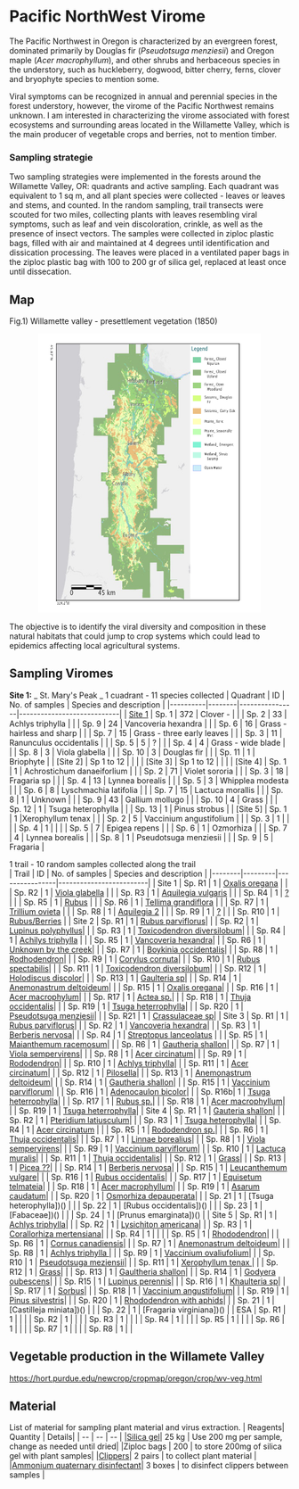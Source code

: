 # Pacific NorthWest Virome 
The Pacific Northwest in Oregon is characterized by an evergreen forest, dominated primarily by Douglas fir (_Pseudotsuga menziesii_) and Oregon maple (_Acer macrophyllum_), and other shrubs and herbaceous species in the understory, such as huckleberry, dogwood, bitter cherry, ferns, clover and bryophyte species to mention some. 

Viral symptoms can be recognized in annual and perennial species in the forest understory, however, the virome of the Pacific Northwest remains unknown. I am interested in characterizing the virome associated with forest ecosystems and surrounding areas located in the Willamette Valley, which is the main producer of vegetable crops and berries, not to mention timber. 

### Sampling strategie

Two sampling strategies were implemented in the forests around the Willamette Valley, OR: quadrants and active sampling. Each quadrant was equivalent to 1 sq m, and all plant species were collected -  leaves or leaves and stems, and counted. In the random sampling, trail transects were scouted for two miles, collecting plants with leaves resembling viral symptoms, such as leaf and vein discoloration, crinkle, as well as the presence of insect vectors.
The samples were collected in ziploc plastic bags, filled with air and maintained at 4 degrees until identification and dissication processing. The leaves were placed in a ventilated paper bags in the ziploc plastic bag with 100 to 200 gr of silica gel, replaced at least once until dissecation.


## Map
Fig.1) Willamette valley - presettlement vegetation (1850)
<p align="center">
<img src="https://github.com/ricardoi/PNWv/blob/main/figures/Willamette_valley_VegetationMap.png" width="400" height="500">
</p>

The objective is to identify the viral diversity and composition in these natural habitats that could jump to crop systems which could lead to epidemics affecting local agricultural systems.

## Sampling Viromes 
**Site 1:** _ St. Mary's Peak _
1 cuadrant - 11 species collected
| Quadrant | ID     | No. of samples | Species and description    |
|----------|--------|----------------|----------------------------|
| [Site 1](https://github.com/ricardoi/PNWv/blob/main/figures/quadrants/README.md)   | Sp. 1  | 372            | Clover -                   |
|          | Sp. 2  | 33             | Achlys triphylla           |
|          | Sp. 9  | 24             | Vancoveria hexandra                          |
|          | Sp. 6  | 16             | Grass - hairless and sharp |
|          | Sp. 7  | 15             | Grass - three early leaves |
|          | Sp. 3  | 11             | Ranunculus occidentalis    |
|          | Sp. 5  | 5              | ?                          |
|          | Sp. 4  | 4              | Grass - wide blade         |
|          | Sp. 8  | 3              | Viola glabella             |
|          | Sp. 10 | 3              | Douglas fir                |
|          | Sp. 11 | 1              | Briophyte                  |
| [Site 2] | Sp 1 to 12 |  | |
| [Site 3] | Sp 1 to 12 |  | |
| [Site 4] | Sp. 1  | 1             | Achrostichum danaeiforlium  |
|          | Sp. 2  | 71            | Violet sororia              |
|          | Sp. 3  | 18            | Fragaria sp                 |
|          | Sp. 4  | 13            | Lynnea borealis             |
|          | Sp. 5  | 3             | Whipplea modesta            |
|          | Sp. 6  | 8             | Lyschmachia latifolia       |
|          | Sp. 7  | 15            | Lactuca morallis            |
|          | Sp. 8  | 1             | Unknown                     |
|          | Sp. 9  | 43            | Gallium mollugo             |
|          | Sp. 10 | 4             | Grass                       |
|          | Sp. 12 | 1             | Tsuga heterophylla          |
|          | Sp. 13 | 1             | Pinus strobus               |
| [Site 5] | Sp. 1  | 1             |Xerophyllum tenax                             |
|          | Sp. 2 | 5             | Vaccinium angustifolium     |
|          | Sp. 3 | 1             |                             |
|          | Sp. 4 | 1             |                             |
|          | Sp. 5 | 7             | Epigea repens                  |
|          | Sp. 6 | 1             | Ozmorhiza                             |
|          | Sp. 7 | 4             | Lynnea borealis                             |
|          | Sp. 8 | 1             | Pseudotsuga menziesii                            |
|          | Sp. 9 | 5             | Fragaria                            |



1 trail - 10 random samples collected along the trail  
| Trail  | ID      | No. of samples | Species and description |
|--------|---------|----------------|-------------------------|
| Site 1 | Sp. R1  | 1              | [Oxalis oregana](https://github.com/ricardoi/PNWv/tree/main/figures/s1/rs1)      |
|        | Sp. R2  | 1              | [Viola glabella](https://github.com/ricardoi/PNWv/tree/main/figures/s1/rs2)      |
|        | Sp. R3  | 1              | [Aquilegia vulgaris](https://github.com/ricardoi/PNWv/tree/main/figures/s1/rs3)  |
|        | Sp. R4  | 1              | [?](https://github.com/ricardoi/PNWv/tree/main/figures/s1/rs4)                   |
|        | Sp. R5  | 1              | [Rubus](https://github.com/ricardoi/PNWv/tree/main/figures/s1/rs5)               |
|        | Sp. R6  | 1              | [Tellima grandiflora](https://github.com/ricardoi/PNWv/tree/main/figures/s1/rs6) |
|        | Sp. R7  | 1              | [Trillium ovieta](https://github.com/ricardoi/PNWv/tree/main/figures/s1/rs7)     |
|        | Sp. R8  | 1              | [Aquilegia 2](https://github.com/ricardoi/PNWv/tree/main/figures/s1/rs8)         |
|        | Sp. R9  | 1              | [?](https://github.com/ricardoi/PNWv/tree/main/figures/s1/rs9)                   |
|        | Sp. R10 | 1              | [Rubus/Berries](https://github.com/ricardoi/PNWv/tree/main/figures/s1/rs10)      |
| Site 2 | Sp. R1  | 1              | [Rubus parviflorus](https://github.com/ricardoi/PNWv/blob/main/figures/s2/rs1/README.md)|
|        | Sp. R2  | 1              | [Lupinus polyphyllus](https://github.com/ricardoi/PNWv/blob/main/figures/s2/rs2/README.md)|
|        | Sp. R3  | 1              | [Toxicodendron diversilobum](https://github.com/ricardoi/PNWv/blob/main/figures/s2/rs3/README.md)|
|        | Sp. R4  | 1              | [Achilys triphylla](https://github.com/ricardoi/PNWv/blob/main/figures/s2/rs4/README.md) |
|        | Sp. R5  | 1              | [Vancoveria hexandra](https://github.com/ricardoi/PNWv/blob/main/figures/s2/rs5/README.md)|
|        | Sp. R6  | 1              | [Unknown by the creek](https://github.com/ricardoi/PNWv/blob/main/figures/s2/rs6/README.md)|
|        | Sp. R7  | 1              | [Boykinia occidentalis](https://github.com/ricardoi/PNWv/blob/main/figures/s2/rs7/README.md)|
|        | Sp. R8  | 1              | [Rodhodendron](https://github.com/ricardoi/PNWv/blob/main/figures/s2/rs8/README.md)|
|        | Sp. R9  | 1              | [Corylus cornuta](https://github.com/ricardoi/PNWv/blob/main/figures/s2/rs9/README.md)|
|        | Sp. R10 | 1              | [Rubus spectabilis](https://github.com/ricardoi/PNWv/blob/main/figures/s2/rs10/README.md)|
|        | Sp. R11 | 1              | [Toxicodendron diversilobum](https://github.com/ricardoi/PNWv/blob/main/figures/s2/rs11/README.md)|
|        | Sp. R12 | 1              | [Holodiscus discolor](https://github.com/ricardoi/PNWv/blob/main/figures/s2/rs12/README.md)|
|        | Sp. R13 | 1              | [Gaulteria sp](https://github.com/ricardoi/PNWv/blob/main/figures/s2/rs13/README.md)|
|        | Sp. R14 | 1              | [Anemonastrum deltoideum](https://github.com/ricardoi/PNWv/blob/main/figures/s2/rs14/README.md)|
|        | Sp. R15 | 1              | [Oxalis oregana](https://github.com/ricardoi/PNWv/blob/main/figures/s2/rs15/README.md)|
|        | Sp. R16 | 1              | [Acer macrophylum](https://github.com/ricardoi/PNWv/blob/main/figures/s2/rs16/README.md)|
|        | Sp. R17 | 1              | [Actea sp.](https://github.com/ricardoi/PNWv/blob/main/figures/s2/rs17/README.md)|
|        | Sp. R18 | 1              | [Thuja occidentalis](https://github.com/ricardoi/PNWv/blob/main/figures/s2/rs18/README.md)|
|        | Sp. R19 | 1              | [Tsuga heterrophylla](https://github.com/ricardoi/PNWv/blob/main/figures/s2/rs19/README.md)|
|        | Sp. R20 | 1              | [Pseudotsuga menziesii](https://github.com/ricardoi/PNWv/blob/main/figures/s2/rs20/README.md)|
|        | Sp. R21 | 1              | [Crassulaceae sp](https://github.com/ricardoi/PNWv/blob/main/figures/s2/rs21/README.md)|
| Site 3 | Sp. R1  | 1              | [Rubus parviflorus]()|
|        | Sp. R2  | 1              | [Vancoveria hexandra]()|
|        | Sp. R3  | 1              | [Berberis nervosa]()|
|        | Sp. R4  | 1              | [Streptopus lanceolatus]() |
|        | Sp. R5  | 1              | [Maianthemum racemosum]()|
|        | Sp. R6  | 1              | [Gautheria shallon]()|
|        | Sp. R7  | 1              | [Viola sempervirens]()|
|        | Sp. R8  | 1              | [Acer circinatum]()|
|        | Sp. R9  | 1              | [Rododendron]()|
|        | Sp. R10 | 1              | [Achlys triphylla]()|
|        | Sp. R11 | 1              | [Acer circinatum]()|
|        | Sp. R12 | 1              | [Pilosella]()|
|        | Sp. R13 | 1              | [Anemonastrum deltoideum]()|
|        | Sp. R14 | 1              | [Gautheria shallon]()|
|        | Sp. R15 | 1              | [Vaccinium parviflorum]()|
|        | Sp. R16 | 1              | [Adenocaulon bicolor]()|
|        | Sp. R16b| 1              | [Tsuga heterrophylla]()|
|        | Sp. R17 | 1              | [Rubus sp.]()|
|        | Sp. R18 | 1              | [Acer macrophyllum]()|
|        | Sp. R19 | 1              | [Tsuga heterrophylla]()|
| Site 4 | Sp. R1  | 1              | [Gauteria shallon]()|
|        | Sp. R2  | 1              | [Pteridium latiusculum]()|
|        | Sp. R3  | 1              | [Tsuga heterophylla]()|
|        | Sp. R4  | 1              | [Acer circinatum]() |
|        | Sp. R5  | 1              | [Rododendron sp.]()|
|        | Sp. R6  | 1              | [Thuja occidentalis]()|
|        | Sp. R7  | 1              | [Linnae borealius]()|
|        | Sp. R8  | 1              | [Viola sempervirens]()|
|        | Sp. R9  | 1              | [Vaccinium parviflorum]()|
|        | Sp. R10 | 1              | [Lactuca muralis]()|
|        | Sp. R11 | 1              | [Thuja occidentalis]()|
|        | Sp. R12 | 1              | [Grass]()|
|        | Sp. R13 | 1              | [Picea ??]()|
|        | Sp. R14 | 1              | [Berberis nervosa]()|
|        | Sp. R15 | 1              | [Leucanthemum vulgare]()|
|        | Sp. R16 | 1              | [Rubus occidentalis]()|
|        | Sp. R17 | 1              | [Equisetum telmateia]()|
|        | Sp. R18 | 1              | [Acer macrophyllum]()|
|        | Sp. R19 | 1              | [Asarum caudatum]()|
|        | Sp. R20 | 1              | [Osmorhiza depauperata]()|
|        | Sp. 21  | 1              | [Tsuga heterophylla])() |
|        | Sp. 22  | 1              | [Rubus occidentalis])() |
|        | Sp. 23  | 1              | [Fabaceae])() |
|        | Sp. 24  | 1              | [Prunus emarginata])() |
| Site 5 | Sp. R1  | 1              | [Achlys triphylla]()|
|        | Sp. R2  | 1              | [Lysichiton americana]()|
|        | Sp. R3  | 1              | [Corallorhiza mertensiana]()|
|        | Sp. R4  | 1              | []()|
|        | Sp. R5  | 1              | [Rhododendron]()|
|        | Sp. R6  | 1              | [Cornus canadiensis]()|
|        | Sp. R7  | 1              | [Anemonastrum deltoideum]()|
|        | Sp. R8  | 1              | [Achlys triphylla ]()|
|        | Sp. R9  | 1              | [Vaccinium ovaliufolium]()|
|        | Sp. R10 | 1              | [Pseudotsuga meziensii]()|
|        | Sp. R11 | 1              | [Xerophyllum tenax ]()|
|        | Sp. R12 | 1              | [Grass]()|
|        | Sp. R13 | 1              | [Gaultheria shallon]()|
|        | Sp. R14 | 1              | [Godyera oubescens]()|
|        | Sp. R15 | 1              | [Lupinus perennis]()|
|        | Sp. R16 | 1              | [Khaulteria sp]()|
|        | Sp. R17 | 1              | [Sorbus]()|
|        | Sp. R18 | 1              | [Vaccinium angustifolium]()|
|        | Sp. R19 | 1              | [Pinus silvestris]()|
|        | Sp. R20 | 1              | [Rhododendron  with aphids]()|
|        | Sp. 21  | 1              | [Castilleja miniata])() |
|        | Sp. 22  | 1              | [Fragaria virginiana])() |
| ESA    | Sp. R1  | 1              |                            |
|        | Sp. R2  | 1              |                            |
|        | Sp. R3  | 1              |                            |
|        | Sp. R4  | 1              |                            |
|        | Sp. R5  | 1              |                            |
|        | Sp. R6  | 1              |                            |
|        | Sp. R7  | 1              |                            |
|        | Sp. R8  | 1              |                            |


## Vegetable production in the Willamete Valley
https://hort.purdue.edu/newcrop/cropmap/oregon/crop/wv-veg.html



## Material
List of material for sampling plant material and virus extraction.
| Reagents| Quantity | Details|
| -- | -- | -- |
|[Silica gel](https://www.sigmaaldrich.com/US/en/product/mm/101969)| 25 kg | Use 200 mg per sample, change as needed until dried|
|Ziploc bags | 200 | to store 200mg of silica gel with plant samples|
|[Clippers](https://www.amazon.com/OUTCREATOR-Trimming-Scissors-Stainless-Gardening/dp/B08X47RH9H/ref=sr_1_50_sspa?crid=38S7FXOQZXRE2&keywords=plant+clippers&qid=1646851406&sprefix=plant+clipper%2Caps%2C271&sr=8-50-spons&psc=1&spLa=ZW5jcnlwdGVkUXVhbGlmaWVyPUEyUTZHTkk0TFUzQ09TJmVuY3J5cHRlZElkPUEwMjAyODUwUjk4N1pKSzk5OTRYJmVuY3J5cHRlZEFkSWQ9QTAzMjE3OTgzUTIwNDQ3VEE0WEU5JndpZGdldE5hbWU9c3BfYXRmX25leHQmYWN0aW9uPWNsaWNrUmVkaXJlY3QmZG9Ob3RMb2dDbGljaz10cnVl)| 2 pairs | to collect plant material |
|[Ammonium quaternary disinfectant](https://www.target.com/p/clorox-disinfecting-wipes-bleach-free-cleaning-wipes-crisp-lemon-75ct/-/A-12992354?ref=tgt_adv_XS000000&AFID=google_pla_df&fndsrc=tmnv&DFA=71700000090288494&CPNG=PLA_DVM%2Ba064R000012LE2GQAW-Clorox_Home+Care_Google+Search_2022-600130&adgroup=PLA_Clorox_Home&LID=700000001393753pgs&network=g&device=c&location=1024429&gclid=CjwKCAiAvaGRBhBlEiwAiY-yMDiQ5-xWtyCqBK-b0kQm-LYc-HpIQq8FZVeNl5G9mG-y0sKA5lCy2xoCw4EQAvD_BwE&gclsrc=aw.ds)| 3 boxes | to disinfect clippers between samples |
